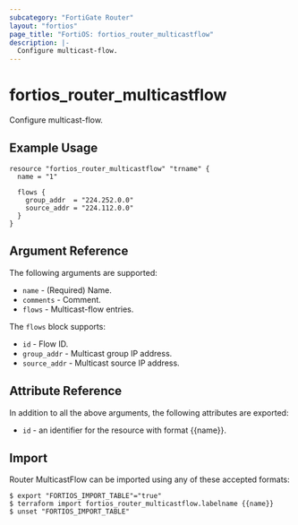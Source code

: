 ```yaml
---
subcategory: "FortiGate Router"
layout: "fortios"
page_title: "FortiOS: fortios_router_multicastflow"
description: |-
  Configure multicast-flow.
---
```


# fortios_router_multicastflow
Configure multicast-flow.

## Example Usage

```hcl
resource "fortios_router_multicastflow" "trname" {
  name = "1"

  flows {
    group_addr  = "224.252.0.0"
    source_addr = "224.112.0.0"
  }
}
```

## Argument Reference

The following arguments are supported:

* `name` - (Required) Name.
* `comments` - Comment.
* `flows` - Multicast-flow entries.

The `flows` block supports:

* `id` - Flow ID.
* `group_addr` - Multicast group IP address.
* `source_addr` - Multicast source IP address.


## Attribute Reference

In addition to all the above arguments, the following attributes are exported:
* `id` - an identifier for the resource with format {{name}}.

## Import

Router MulticastFlow can be imported using any of these accepted formats:
```
$ export "FORTIOS_IMPORT_TABLE"="true"
$ terraform import fortios_router_multicastflow.labelname {{name}}
$ unset "FORTIOS_IMPORT_TABLE"
```
